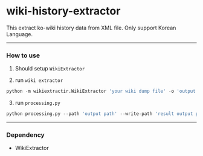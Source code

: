 # wiki-history-extractor
This extract ko-wiki history data from XML file.
Only support Korean Language.

---
### How to use

1. Should setup `WikiExtractor` 

2. run `wiki extractor`
``` python
python -m wikiextractir.WikiExtractor 'your wiki dump file' -o 'output path'
```

3. run `processing.py` 
 ``` python
 python processing.py --path 'output path' --write-path 'result output path'
 ```
 
---
### Dependency
- WikiExtractor
